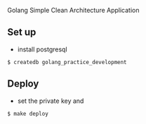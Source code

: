 Golang Simple Clean Architecture Application


## Set up

* install postgresql

```
$ createdb golang_practice_development
```

## Deploy

* set the private key and

```
$ make deploy
```

